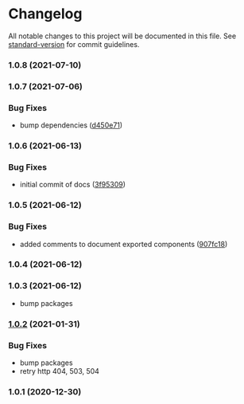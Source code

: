 # Changelog

All notable changes to this project will be documented in this file. See [standard-version](https://github.com/conventional-changelog/standard-version) for commit guidelines.

### 1.0.8 (2021-07-10)

### 1.0.7 (2021-07-06)


### Bug Fixes

* bump dependencies ([d450e71](https://github.com/jorgenkg/nodejs-connected-drive/commit/d450e71785eae5f11e645e93d5ff403c1bd4900f))

### 1.0.6 (2021-06-13)


### Bug Fixes

* initial commit of docs ([3f95309](https://github.com/jorgenkg/nodejs-connected-drive/commit/3f95309121d65424f82cb06fe26d26586fcfdfd7))

### 1.0.5 (2021-06-12)


### Bug Fixes

* added comments to document exported components ([907fc18](https://github.com/jorgenkg/nodejs-connected-drive/commit/907fc1855354bf4b4f0bc24832a69df183b75190))

### 1.0.4 (2021-06-12)

### 1.0.3 (2021-06-12)

* bump packages

### [1.0.2](https://github.com/jorgenkg/nodejs-connected-drive/compare/v1.0.1...v1.0.2) (2021-01-31)


### Bug Fixes

* bump packages
* retry http 404, 503, 504

### 1.0.1 (2020-12-30)
